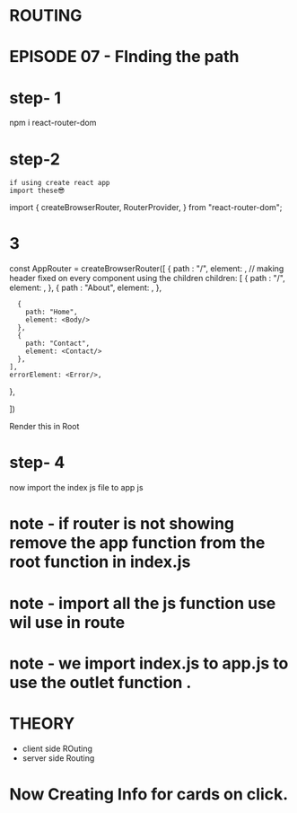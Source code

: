 # ROUTING 
# EPISODE 07 - FInding the path

# step- 1 
 npm i react-router-dom
# step-2
    if using create react app
    import these😎
 
import {
  createBrowserRouter,
  RouterProvider,
} from "react-router-dom"; 

<!-- now create a router function  -->

# 3
const AppRouter = createBrowserRouter([
  {
    path : "/",
    element: <App/>,
// making header fixed on every component using the children
    children: [
      {
        path : "/",
        element: <Body/>,
      },
      {
        path : "About",
        element: <About/>,
      },

      {
        path: "Home",
        element: <Body/>
      },
      {
        path: "Contact",
        element: <Contact/>
      },
    ],
    errorElement: <Error/>,
  },
  
])


Render this in Root

<RouterProvider router={AppRouter} />

# step- 4 

now import the index js file to app js 

 # note - if router is not showing remove the app function from the root function in index.js

 # note - import all the js function use wil use in route

 # note - we import index.js to app.js to use the outlet function .


 # THEORY 


- client side ROuting
- server side Routing 

# Now Creating Info for cards on click.


